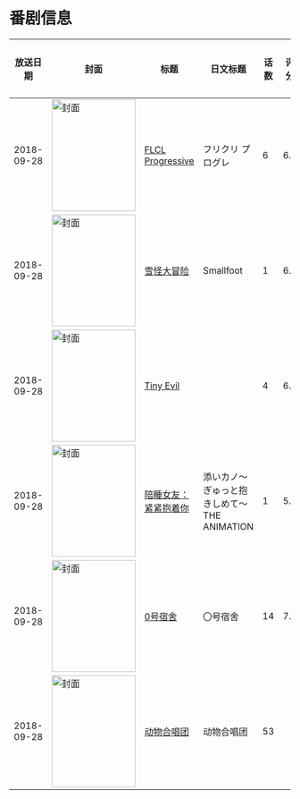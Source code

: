 # 番剧信息

|放送日期|封面|标题|日文标题|话数|评分|评分人数|
|---|---|---|---|---|---|---|
|2018-09-28|<img src="//lain.bgm.tv/pic/cover/c/44/40/175399_9qA5O.jpg" alt="封面" style="width:150px;height:200px;object-fit:cover;">|[FLCL Progressive](https://bangumi.tv/subject/175399)|フリクリ プログレ|6|6.5|641人评分|
|2018-09-28|<img src="//lain.bgm.tv/pic/cover/c/98/18/249628_j4zs9.jpg" alt="封面" style="width:150px;height:200px;object-fit:cover;">|[雪怪大冒险](https://bangumi.tv/subject/249628)|Smallfoot|1|6.3|15人评分|
|2018-09-28|<img src="/img/no_icon_subject.png" alt="封面" style="width:150px;height:200px;object-fit:cover;">|[Tiny Evil](https://bangumi.tv/subject/252461)||4|6.2|488人评分|
|2018-09-28|<img src="/img/no_icon_subject.png" alt="封面" style="width:150px;height:200px;object-fit:cover;">|[陪睡女友：紧紧抱着你](https://bangumi.tv/subject/252623)|添いカノ～ぎゅっと抱きしめて～ THE ANIMATION|1|5.9|278人评分|
|2018-09-28|<img src="//lain.bgm.tv/pic/cover/c/a1/e1/262543_APomP.jpg" alt="封面" style="width:150px;height:200px;object-fit:cover;">|[0号宿舍](https://bangumi.tv/subject/262543)|〇号宿舍|14|7.0|233人评分|
|2018-09-28|<img src="//lain.bgm.tv/pic/cover/c/7d/22/262826_39233.jpg" alt="封面" style="width:150px;height:200px;object-fit:cover;">|[动物合唱团](https://bangumi.tv/subject/262826)|动物合唱团|53|||

